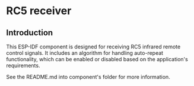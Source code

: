 # RC5 receiver
## Introduction

This ESP-IDF component is designed for receiving RC5 infrared remote control signals. It includes an algorithm for handling auto-repeat functionality, which can be enabled or disabled based on the application's requirements.

See the README.md into component's folder for more information.